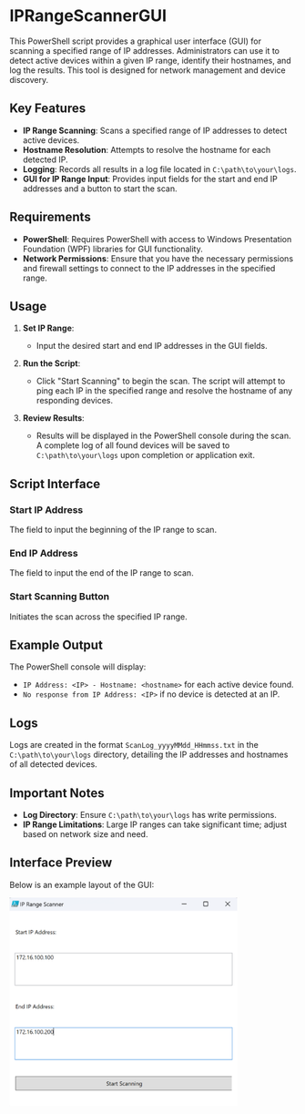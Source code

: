 # IPRangeScannerGUI

This PowerShell script provides a graphical user interface (GUI) for scanning a specified range of IP addresses. Administrators can use it to detect active devices within a given IP range, identify their hostnames, and log the results. This tool is designed for network management and device discovery.

## Key Features
- **IP Range Scanning**: Scans a specified range of IP addresses to detect active devices.
- **Hostname Resolution**: Attempts to resolve the hostname for each detected IP.
- **Logging**: Records all results in a log file located in `C:\path\to\your\logs`.
- **GUI for IP Range Input**: Provides input fields for the start and end IP addresses and a button to start the scan.

## Requirements
- **PowerShell**: Requires PowerShell with access to Windows Presentation Foundation (WPF) libraries for GUI functionality.
- **Network Permissions**: Ensure that you have the necessary permissions and firewall settings to connect to the IP addresses in the specified range.

## Usage

1. **Set IP Range**:
   - Input the desired start and end IP addresses in the GUI fields.

2. **Run the Script**:
   - Click "Start Scanning" to begin the scan. The script will attempt to ping each IP in the specified range and resolve the hostname of any responding devices.

3. **Review Results**:
   - Results will be displayed in the PowerShell console during the scan. A complete log of all found devices will be saved to `C:\path\to\your\logs` upon completion or application exit.

## Script Interface

### Start IP Address
The field to input the beginning of the IP range to scan.

### End IP Address
The field to input the end of the IP range to scan.

### Start Scanning Button
Initiates the scan across the specified IP range.

## Example Output

The PowerShell console will display:
- `IP Address: <IP> - Hostname: <hostname>` for each active device found.
- `No response from IP Address: <IP>` if no device is detected at an IP.

## Logs
Logs are created in the format `ScanLog_yyyyMMdd_HHmmss.txt` in the `C:\path\to\your\logs` directory, detailing the IP addresses and hostnames of all detected devices.

## Important Notes
- **Log Directory**: Ensure `C:\path\to\your\logs` has write permissions.
- **IP Range Limitations**: Large IP ranges can take significant time; adjust based on network size and need.

## Interface Preview

Below is an example layout of the GUI:

<img src="/images/IPRangeScannerGUI.png" alt="IPRangeScannerGUI" width="400">
